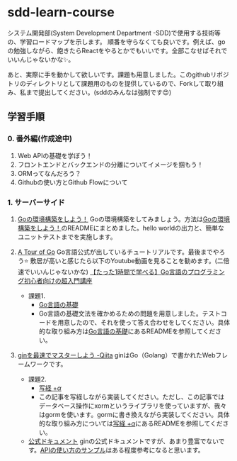 # sdd-learn-course
システム開発部(System Development Department -SDD)で使用する技術等の、学習ロードマップを示します。
順番を守らなくても良いです。例えば、goの勉強しながら、飽きたらReactをやるとかでもいいです。全部こなせばそれでいいんじゃないかな✨。

あと、実際に手を動かして欲しいです。課題も用意しました。このgithubリポジトリのディレクトリとして課題用のものを提供しているので、Forkして取り組み、私まで提出してください。(sddのみんなは強制です😍)

## 学習手順

### 0. 番外編(作成途中)
1. Web APIの基礎を学ぼう！
2. フロントエンドとバックエンドの分離についてイメージを掴もう！
3. ORMってなんだろう？
4. Githubの使い方とGithub Flowについて

### 1. サーバーサイド

 1. [Goの環境構築をしよう！](./go-env)
    Goの環境構築をしてみましょう。方法は[Goの環境構築をしよう！](./go-env)のREADMEにまとめました。hello worldの出力と、簡単なユニットテストまでを実施します。

 2. [A Tour of Go](https://go-tour-jp.appspot.com/) 
    Go言語公式が出しているチュートリアルです。最後までやろう⭐️
    敷居が高いと感じたら以下のYoutube動画を見ることを勧めます。(二倍速でいいんじゃないかな)
    [【たった1時間で学べる】Go言語のプログラミング初心者向けの超入門講座](https://youtu.be/kPXfMFJ0oIE)
    - 課題1.
        - [Go言語の基礎](./go)
        - Go言語の基礎文法を確かめるための問題を用意しました。テストコードを用意したので、それを使って答え合わせをしてください。具体的な取り組み方は[Go言語の基礎](./go-basic)にあるREADMEを参照してください。

 3. [ginを最速でマスターしよう -Qiita](https://qiita.com/Syoitu/items/8e7e3215fb7ac9dabc3a)
    ginはGo（Golang）で書かれたWebフレームワークです。
    - 課題2. 
        - [写経 $+ \alpha$](./gin)
        - この記事を写経しながら実装してください。ただし、この記事ではデータベース操作にxormというライブラリを使っていますが、我々はgormを使います。gormに書き換えながら実装してください。具体的な取り組み方については[写経 $+ \alpha$](./gin)にあるREADMEを参照してください。
    - [公式ドキュメント](https://gin-gonic.com/ja/)
        ginの公式ドキュメントですが、あまり豊富でないです。[APIの使い方のサンプル](https://gin-gonic.com/ja/docs/examples/)はある程度参考になると思います。

